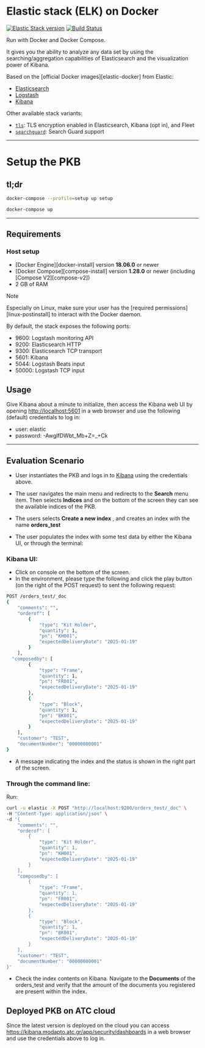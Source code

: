 # Elastic stack (ELK) on Docker

[![Elastic Stack version](https://img.shields.io/badge/Elastic%20Stack-8.15.1-00bfb3?style=flat&logo=elastic-stack)](https://www.elastic.co/blog/category/releases)
[![Build Status](https://github.com/deviantony/docker-elk/workflows/CI/badge.svg?branch=main)](https://github.com/deviantony/docker-elk/actions?query=workflow%3ACI+branch%3Amain)

Run with Docker and Docker Compose.

It gives you the ability to analyze any data set by using the searching/aggregation capabilities of Elasticsearch and
the visualization power of Kibana.

Based on the [official Docker images][elastic-docker] from Elastic:

* [Elasticsearch](https://github.com/elastic/elasticsearch/tree/main/distribution/docker)
* [Logstash](https://github.com/elastic/logstash/tree/main/docker)
* [Kibana](https://github.com/elastic/kibana/tree/main/src/dev/build/tasks/os_packages/docker_generator)

Other available stack variants:

* [`tls`](https://github.com/deviantony/docker-elk/tree/tls): TLS encryption enabled in Elasticsearch, Kibana (opt in),
  and Fleet
* [`searchguard`](https://github.com/deviantony/docker-elk/tree/searchguard): Search Guard support

---
# Setup the PKB 

## tl;dr

```sh
docker-compose --profile=setup up setup
```

```sh
docker-compose up
```
---

## Requirements

### Host setup

* [Docker Engine][docker-install] version **18.06.0** or newer
* [Docker Compose][compose-install] version **1.28.0** or newer (including [Compose V2][compose-v2])
* 2 GB of RAM

> [!NOTE]
> Especially on Linux, make sure your user has the [required permissions][linux-postinstall] to interact with the Docker
> daemon.

By default, the stack exposes the following ports:

* 9600: Logstash monitoring API
* 9200: Elasticsearch HTTP
* 9300: Elasticsearch TCP transport
* 5601: Kibana
* 5044: Logstash Beats input
* 50000: Logstash TCP input

## Usage

Give Kibana about a minute to initialize, then access the Kibana web UI by opening <http://localhost:5601> in a web
browser and use the following (default) credentials to log in:

* user: elastic
* password: -AwgIfDWbt_Mb+Z=_+Ck

---

## Evaluation Scenario

* User instantiates the PKB and logs in to [Kibana](http:localhost:5601) using the credentials above.

* The user navigates the main menu and redirects to the **Search** menu item. Then selects **Indices** and on the bottom of the screen they can see the available indices of the PKB. 

* The users selects **Create a new index** , and creates an index with the name **orders_test**

* The user populates the index with some test data by either the Kibana UI, or through the terminal:
### Kibana UI:
* Click on console on the bottom of the screen. 
* In the environment, please type the following and click the play button (on the right of the POST request) to sent the following request: 
```sh
POST /orders_test/_doc
{
    "comments": "",
    "orderof": [
        {
            "type": "Kit Holder",
            "quantity": 1,
            "pn": "KH001",
            "expectedDeliveryDate": "2025-01-19"
        }
    ],
  "composedby": [
        {
            "type": "Frame",
            "quantity": 1,
            "pn": "FR001",
            "expectedDeliveryDate": "2025-01-19"
        },
        {
            "type": "Block",
            "quantity": 1,
            "pn": "BK001",
            "expectedDeliveryDate": "2025-01-19"
        }
    ],
    "customer": "TEST",
    "documentNumber": "00000000001"
}

```

* A message indicating the index and the status is shown in the right part of the screen. 

### Through the command line:
Run:
```sh
curl -u elastic -X POST "http://localhost:9200/orders_test/_doc" \
-H "Content-Type: application/json" \
-d '{
    "comments": "",
    "orderof": [
        {
            "type": "Kit Holder",
            "quantity": 1,
            "pn": "KH001",
            "expectedDeliveryDate": "2025-01-19"
        }
    ],
    "composedby": [
        {
            "type": "Frame",
            "quantity": 1,
            "pn": "FR001",
            "expectedDeliveryDate": "2025-01-19"
        },
        {
            "type": "Block",
            "quantity": 1,
            "pn": "BK001",
            "expectedDeliveryDate": "2025-01-19"
        }
    ],
    "customer": "TEST",
    "documentNumber": "00000000001"
}'
```
* Check the index contents on Kibana. Navigate to the **Documents** of the orders_test and verify that the amount of the documents you registered are present within the index. 

## Deployed PKB on ATC cloud

Since the latest version is deployed on the cloud you can access <https://kibana.modapto.atc.gr/app/security/dashboards> in a web browser and use the credentials above to log in.
  
